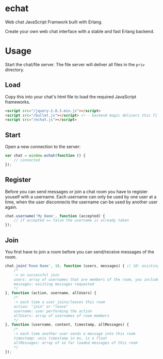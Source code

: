 echat
=====

Web chat JavaScript Framwork built with Erlang.

Create your own web chat interface with a stable and fast Erlang backend.

# Usage

Start the chat/file server. The file server will deliver all files in the `priv` directory.

## Load

Copy this into your chat's html file to load the required JavaScript frameworks.

```html
<script src="/jquery-2.0.3.min.js"></script>
<script src="/bullet.js"></script> <!-- backend magic delivers this file -->
<script src="/echat.js"></script>
```

## Start

Open a new connection to the server:

```js
var chat = window.echat(function () {
	// connected
});
```

## Register

Before you can send messages or join a chat room you have to register youself with a username. Each username can only be used by one user at a time, when the user disconnects the username can be used by another user again.

```js
chat.username('My Name', function (accepted) {
	// if accepted == false the username is already taken
});
```

## Join

You first have to join a room before you can send/receive messages of the room.

```js
chat.join('Room Name', 10, function (users, messages) { // 10: existing messages to load
	/*
	-> on successful join
	users: array of usernames that are members of the room, you included
	messages: existing messages requested
	*/
}, function (action, username, allUsers) {
	/*
	-> each time a user joins/leaves this room
	action: "join" or "leave"
	username: user performing the action
	allUsers: array of usernames of room members
	*/
}, function (username, content, timestamp, allMessages) {
	/*
	-> each time another user sends a message into this room
	timestamp: unix timestamp in ms, is a float
	allMessages: array of so far loaded messages of this room
	*/
});
```